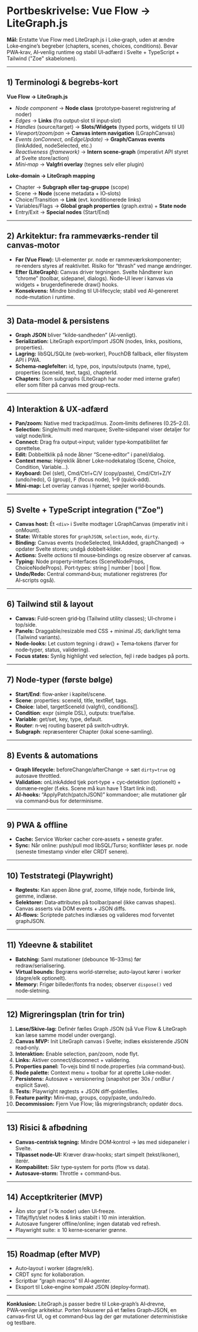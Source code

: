 # Portbeskrivelse: Vue Flow → LiteGraph.js

**Mål:** Erstatte Vue Flow med LiteGraph.js i Loke‑graph, uden at ændre Loke‑engine’s begreber (chapters, scenes, choices, conditions). Bevar PWA‑krav, AI‑venlig runtime og stabil UI‑adfærd i Svelte + TypeScript + Tailwind ("Zoe" skabelonen).

---

## 1) Terminologi & begrebs‑kort
**Vue Flow → LiteGraph.js**
- *Node component* → **Node class** (prototype‑baseret registrering af noder)
- *Edges* → **Links** (fra output‑slot til input‑slot)
- *Handles* (source/target) → **Slots/Widgets** (typed ports, widgets til UI)
- *Viewport/zoom/pan* → **Canvas intern navigation** (LGraphCanvas)
- *Events (onConnect, onEdgeUpdate)* → **Graph/Canvas events** (linkAdded, nodeSelected, etc.)
- *Reactiveness (framework)* → **Intern scene‑graph** (imperativt API styret af Svelte store/action)
- *Mini‑map* → **Valgfri overlay** (tegnes selv eller plugin)

**Loke‑domain → LiteGraph mapping**
- Chapter → **Subgraph eller tag‑gruppe** (scope)
- Scene → **Node** (scene metadata + IO‑slots)
- Choice/Transition → **Link** (evt. konditionerede links)
- Variables/Flags → **Global graph properties** (graph.extra) + **State node**
- Entry/Exit → **Special nodes** (Start/End)

---

## 2) Arkitektur: fra rammeværks‑render til canvas‑motor
- **Før (Vue Flow):** UI‐elementer pr. node er rammeværkskomponenter; re‑renders styres af reaktivitet. Risiko for “thrash” ved mange ændringer.
- **Efter (LiteGraph):** Canvas driver tegningen. Svelte håndterer kun “chrome” (toolbar, sidepanel, dialogs). Node‑UI lever i kanvas via widgets + brugerdefinerede draw() hooks.
- **Konsekvens:** Mindre binding til UI‑lifecycle; stabil ved AI‑genereret node‑mutation i runtime.

---

## 3) Data‑model & persistens
- **Graph JSON** bliver “kilde‑sandheden” (AI‑venligt).
- **Serialization:** LiteGraph export/import JSON (nodes, links, positions, properties).
- **Lagring:** libSQL/SQLite (web‑worker), PouchDB fallback, eller filsystem API i PWA.
- **Schema‑nøglefelter:** id, type, pos, inputs/outputs (name, type), properties (sceneId, text, tags), chapterId.
- **Chapters:** Som subgraphs (LiteGraph har noder med interne grafer) eller som filter på canvas med group‑rects.

---

## 4) Interaktion & UX‑adfærd
- **Pan/zoom:** Native med trackpad/mus. Zoom‑limits defineres (0.25–2.0).
- **Selection:** Single/multi med marquee; Svelte‑sidepanel viser detaljer for valgt node/link.
- **Connect:** Drag fra output→input; valider type‑kompatibilitet før oprettelse.
- **Edit:** Dobbeltklik på node åbner “Scene‑editor” i panel/dialog.
- **Context menu:** Højreklik åbner Loke‑nodekatalog (Scene, Choice, Condition, Variable...).
- **Keyboard:** Del (slet), Cmd/Ctrl+C/V (copy/paste), Cmd/Ctrl+Z/Y (undo/redo), G (group), F (focus node), 1–9 (quick‑add).
- **Mini‑map:** Let overlay canvas i hjørnet; spejler world‑bounds.

---

## 5) Svelte + TypeScript integration ("Zoe")
- **Canvas host:** Ét `<div>` i Svelte modtager LGraphCanvas (imperativ init i onMount).
- **State:** Writable stores for `graphJSON`, `selection`, `mode`, `dirty`.
- **Binding:** Canvas events (nodeSelected, linkAdded, graphChanged) → opdater Svelte stores; undgå dobbelt‑kilder.
- **Actions:** Svelte *actions* til mouse‑bindings og resize observer af canvas.
- **Typing:** Node property‑interfaces (SceneNodeProps, ChoiceNodeProps). Port‑types: string | number | bool | flow.
- **Undo/Redo:** Central command‑bus; mutationer registreres (for AI‑scripts også).

---

## 6) Tailwind stil & layout
- **Canvas:** Fuld‑screen grid‑bg (Tailwind utility classes); UI‑chrome i top/side.
- **Panels:** Draggable/resizable med CSS + minimal JS; dark/light tema (Tailwind variants).
- **Node‑looks:** Let custom tegning i draw() + Tema‑tokens (farver for node‑typer, status, validering).
- **Focus states:** Synlig highlight ved selection, fejl i røde badges på ports.

---

## 7) Node‑typer (første bølge)
- **Start/End**: flow‑anker i kapitel/scene.
- **Scene**: properties: sceneId, title, textRef, tags.
- **Choice**: label, targetSceneId (valgfri), conditions[].
- **Condition**: expr (simple DSL), outputs: true/false.
- **Variable**: get/set, key, type, default.
- **Router**: n‑vej routing baseret på switch‑udtryk.
- **Subgraph**: repræsenterer Chapter (lokal scene‑samling).

---

## 8) Events & automations
- **Graph lifecycle:** beforeChange/afterChange → sæt `dirty=true` og autosave throttled.
- **Validation:** onLinkAdded tjek port‑type + cyc‑detektion (optionelt) + domæne‑regler (f.eks. Scene må kun have 1 Start link ind).
- **AI‑hooks:** “ApplyPatch(patchJSON)” kommandoer; alle mutationer går via command‑bus for determinisme.

---

## 9) PWA & offline
- **Cache:** Service Worker cacher core‑assets + seneste grafer.
- **Sync:** Når online: push/pull mod libSQL/Turso; konflikter løses pr. node (seneste timestamp vinder eller CRDT senere).

---

## 10) Teststrategi (Playwright)
- **Røgtests:** Kan appen åbne graf, zoome, tilføje node, forbinde link, gemme, indlæse.
- **Selektorer:** Data‑attributes på toolbar/panel (ikke canvas shapes). Canvas asserts via DOM events + JSON diffs.
- **AI‑flows:** Scriptede patches indlæses og valideres mod forventet graphJSON.

---

## 11) Ydeevne & stabilitet
- **Batching:** Saml mutationer (debounce 16–33ms) før redraw/serialisering.
- **Virtual bounds:** Begræns world‑størrelse; auto‑layout kører i worker (dagre/elk optionelt).
- **Memory:** Frigør billeder/fonts fra nodes; observer `dispose()` ved node‑sletning.

---

## 12) Migreringsplan (trin for trin)
1. **Læse/Skive‑lag:** Definér fælles Graph JSON (så Vue Flow & LiteGraph kan læse samme model under overgang).
2. **Canvas MVP:** Init LiteGraph canvas i Svelte; indlæs eksisterende JSON read‑only.
3. **Interaktion:** Enable selection, pan/zoom, node flyt.
4. **Links:** Aktiver connect/disconnect + validering.
5. **Properties panel:** To‑vejs bind til node.properties (via command‑bus).
6. **Node palette:** Context menu + toolbar for at oprette Loke‑noder.
7. **Persistens:** Autosave + versionering (snapshot per 30s / onBlur / explicit Save).
8. **Tests:** Playwright røgtests + JSON diff‑goldenfiles.
9. **Feature parity:** Mini‑map, groups, copy/paste, undo/redo.
10. **Decommission:** Fjern Vue Flow; lås migreringsbranch; opdatér docs.

---

## 13) Risici & afbødning
- **Canvas‑centrisk tegning:** Mindre DOM‑kontrol → løs med sidepaneler i Svelte.
- **Tilpasset node‑UI:** Kræver draw‑hooks; start simpelt (tekst/ikoner), iterér.
- **Kompabilitet:** Sikr type‑system for ports (flow vs data).
- **Autosave‑storm:** Throttle + command‑bus.

---

## 14) Acceptkriterier (MVP)
- Åbn stor graf (>1k noder) uden UI‑freeze.
- Tilføj/flyt/slet nodes & links stabilt i 10 min interaktion.
- Autosave fungerer offline/online; ingen datatab ved refresh.
- Playwright suite: ≥ 10 kerne‑scenarier grønne.

---

## 15) Roadmap (efter MVP)
- Auto‑layout i worker (dagre/elk).
- CRDT sync for kollaboration.
- Scriptbar “graph macros” til AI‑agenter.
- Eksport til Loke‑engine kompakt JSON (deploy‑format).

---

**Konklusion:** LiteGraph.js passer bedre til Loke‑graph’s AI‑drevne, PWA‑venlige arkitektur. Porten fokuserer på et fælles Graph‑JSON, en canvas‑first UI, og et command‑bus lag der gør mutationer deterministiske og testbare.

